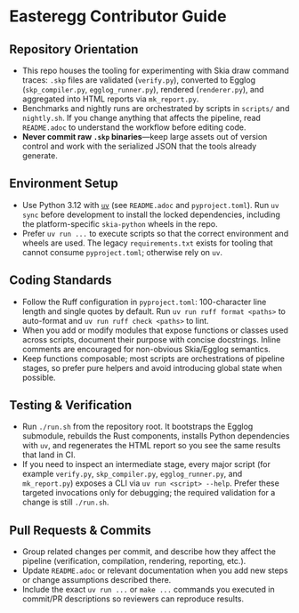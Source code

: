 # Easteregg Contributor Guide

## Repository Orientation
- This repo houses the tooling for experimenting with Skia draw command traces: `.skp` files are validated (`verify.py`), converted to Egglog (`skp_compiler.py`, `egglog_runner.py`), rendered (`renderer.py`), and aggregated into HTML reports via `mk_report.py`.
- Benchmarks and nightly runs are orchestrated by scripts in `scripts/` and `nightly.sh`. If you change anything that affects the pipeline, read `README.adoc` to understand the workflow before editing code.
- **Never commit raw `.skp` binaries**—keep large assets out of version control and work with the serialized JSON that the tools already generate.

## Environment Setup
- Use Python 3.12 with [`uv`](https://github.com/astral-sh/uv) (see `README.adoc` and `pyproject.toml`). Run `uv sync` before development to install the locked dependencies, including the platform-specific `skia-python` wheels in the repo.
- Prefer `uv run ...` to execute scripts so that the correct environment and wheels are used. The legacy `requirements.txt` exists for tooling that cannot consume `pyproject.toml`; otherwise rely on `uv`.

## Coding Standards
- Follow the Ruff configuration in `pyproject.toml`: 100-character line length and single quotes by default. Run `uv run ruff format <paths>` to auto-format and `uv run ruff check <paths>` to lint.
- When you add or modify modules that expose functions or classes used across scripts, document their purpose with concise docstrings. Inline comments are encouraged for non-obvious Skia/Egglog semantics.
- Keep functions composable; most scripts are orchestrations of pipeline stages, so prefer pure helpers and avoid introducing global state when possible.

## Testing & Verification
- Run `./run.sh` from the repository root. It bootstraps the Egglog submodule, rebuilds the Rust components, installs Python dependencies with `uv`, and regenerates the HTML report so you see the same results that land in CI.
- If you need to inspect an intermediate stage, every major script (for example `verify.py`, `skp_compiler.py`, `egglog_runner.py`, and `mk_report.py`) exposes a CLI via `uv run <script> --help`. Prefer these targeted invocations only for debugging; the required validation for a change is still `./run.sh`.

## Pull Requests & Commits
- Group related changes per commit, and describe how they affect the pipeline (verification, compilation, rendering, reporting, etc.).
- Update `README.adoc` or relevant documentation when you add new steps or change assumptions described there.
- Include the exact `uv run ...` or `make ...` commands you executed in commit/PR descriptions so reviewers can reproduce results.
